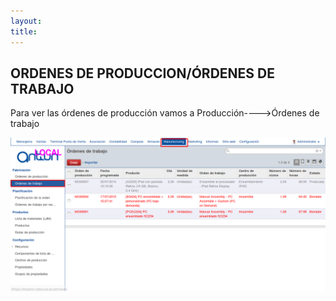 ```yaml
---
layout: 
title:
---
```


## ORDENES DE PRODUCCION/ÓRDENES DE TRABAJO

Para ver las órdenes de producción  vamos a Producción---->Órdenes de trabajo

![Image description](images/img_024.png)